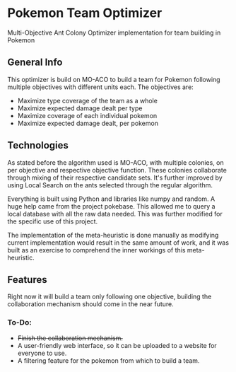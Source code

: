# Pokemon Team Optimizer

Multi-Objective Ant Colony Optimizer implementation for team building in Pokemon

## General Info

This optimizer is build on MO-ACO to build a team for Pokemon following multiple objectives with different units each. The objectives are:
* Maximize type coverage of the team as a whole
* Maximize expected damage dealt per type
* Maximize coverage of each individual pokemon
* Maximize expected damage dealt, per pokemon


## Technologies

As stated before the algorithm used is MO-ACO, with multiple colonies, on per objective and respective objective function. These colonies collaborate through mixing of their respective candidate sets. It's further improved by using Local Search on the ants selected through the regular algorithm.

Everything is built using Python and libraries like numpy and random. A huge help came from the project pokebase. This allowed me to query a local database with all the raw data needed. This was further modified for the specific use of this project.

The implementation of the meta-heuristic is done manually as modifying current implementation would result in the same amount of work, and it was built as an exercise to comprehend the inner workings of this meta-heuristic.

## Features

Right now it will build a team only following one objective, building the collaboration mechanism should come in the near future.

### To-Do:

* ~~Finish the collaboration mechanism.~~
* A user-friendly web interface, so it can be uploaded to a website for everyone to use.
* A filtering feature for the pokemon from which to build a team.